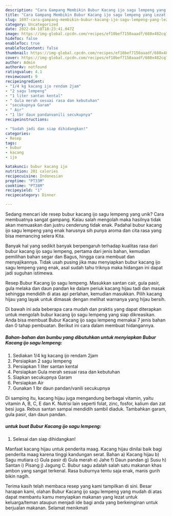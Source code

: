 ```yaml
---
description: "Cara Gampang Membikin Bubur Kacang ijo sagu lempeng yang Lezat Sekali"
title: "Cara Gampang Membikin Bubur Kacang ijo sagu lempeng yang Lezat Sekali"
slug: 1697-cara-gampang-membikin-bubur-kacang-ijo-sagu-lempeng-yang-lezat-sekali
category: Uncategorized
date: 2022-04-18T18:23:41.047Z
image: https://img-global.cpcdn.com/recipes/ef10bef7150aaadf/680x482cq70/bubur-kacang-ijo-sagu-lempeng-foto-resep-utama.jpg
hideToc: false
enableToc: true
enableTocContent: false
thumbnail: https://img-global.cpcdn.com/recipes/ef10bef7150aaadf/680x482cq70/bubur-kacang-ijo-sagu-lempeng-foto-resep-utama.jpg
cover: https://img-global.cpcdn.com/recipes/ef10bef7150aaadf/680x482cq70/bubur-kacang-ijo-sagu-lempeng-foto-resep-utama.jpg
author: Admin
authorAv: notfound
ratingvalue: 4.1
reviewcount: 9
recipeingredient:
- "1/4 kg kacang ijo rendam 2jam"
- "2 sagu lempeng"
- "1 liter santan kental"
- " Gula merah sesuai rasa dan kebutuhan"
- "secukupnya Garam"
- " Air"
- "1 lbr daun pandanvanili secukupnya"
recipeinstructions:

- "Sudah jadi dan siap dihidangkan!"
categories:
- Resep
tags:
- bubur
- kacang
- ijo

katakunci: bubur kacang ijo 
nutrition: 201 calories
recipecuisine: Indonesian
preptime: "PT33M"
cooktime: "PT38M"
recipeyield: "1"
recipecategory: Dinner

---
```





Sedang mencari ide resep bubur kacang ijo sagu lempeng yang unik? Cara membuatnya sangat gampang. Kalau salah mengolah maka hasilnya tidak akan memuaskan dan justru cenderung tidak enak. Padahal bubur kacang ijo sagu lempeng yang enak harusnya sih punya aroma dan cita rasa yang bisa memancing selera Kita.





Banyak hal yang sedikit banyak berpengaruh terhadap kualitas rasa dari bubur kacang ijo sagu lempeng, pertama dari jenis bahan, kemudian pemilihan bahan segar dan Bagus, hingga cara membuat dan menyajikannya. Tidak usah pusing jika mau menyiapkan bubur kacang ijo sagu lempeng yang enak,      asal sudah tahu triknya maka hidangan ini dapat jadi suguhan istimewa.














Resep Bubur Kacang ijo sagu lempeng. Masukkan santan cair, gula pasir, gula melaka dan daun pandan ke dalam periuk kacang hijau tadi dan masak sehingga mendidih di atas api perlahan, kemudian masukkan. Pilih kacang hijau yang layak untuk dimasak dengan melihat warnanya yang hijau bersih.






Di bawah ini ada beberapa cara mudah dan praktis yang dapat diterapkan untuk mengolah bubur kacang ijo sagu lempeng yang siap dikreasikan. Anda bisa membuat Bubur Kacang ijo sagu lempeng memakai 7 jenis bahan dan 0 tahap pembuatan. Berikut ini cara dalam membuat hidangannya.

<!--inarticleads1-->

##### Bahan-bahan dan bumbu yang dibutuhkan untuk menyiapkan Bubur Kacang ijo sagu lempeng:

1. Sediakan 1/4 kg kacang ijo rendam 2jam
1. Persiapkan 2 sagu lempeng
1. Persiapkan 1 liter santan kental
1. Persiapkan  Gula merah sesuai rasa dan kebutuhan
1. Siapkan secukupnya Garam
1. Persiapkan  Air
1. Gunakan 1 lbr daun pandan/vanili secukupnya


Di samping itu, kacang hijau juga mengandung berbagai vitamin, yaitu vitamin A, B, C, E dan K. Nutrisi lain seperti folat, zinc, fosfor, kalium dan zat besi juga. Rebus santan sampai mendidih sambil diaduk. Tambahkan garam, gula pasir, dan daun pandan. 

<!--inarticleads2-->

#####  untuk buat Bubur Kacang ijo sagu lempeng:


1. Selesai dan siap dihidangkan!

Manfaat kacang hijau untuk penderita maag. Kacang hijau dinilai baik bagi penderita maag karena tinggi kandungan serat. Bahan a) Kacang hijau b) Sagu mutiara c) Gula pasir d) Gula merah e) Jahe f) Daun pandan g) Susu h) Santan i) Pisang j) Jagung C. Bubur sagu adalah salah satu makanan khas ambon yang sangat terkenal. Rasa buburnya tentu saja enak, manis gurih bikin nagih. 

Terima kasih telah membaca resep yang kami tampilkan di sini. Besar harapan kami, olahan Bubur Kacang ijo sagu lempeng yang mudah di atas dapat membantu kamu menyiapkan makanan yang lezat untuk keluarga/teman ataupun menjadi ide bagi anda yang berkeinginan untuk berjualan makanan. Selamat menikmati
